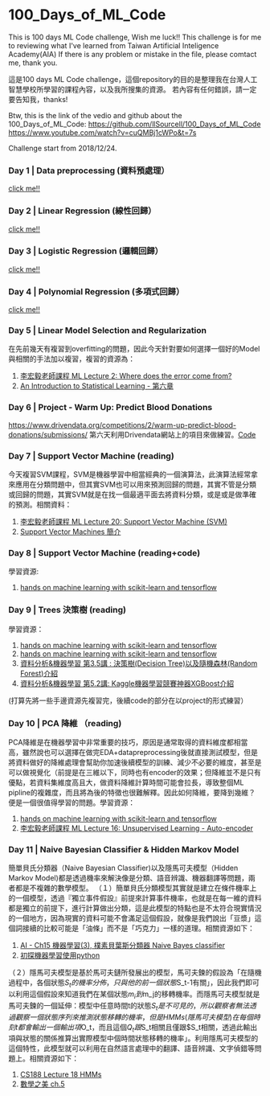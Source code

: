 # 100_Days_of_ML_Code
This is 100 days ML Code challenge, Wish me luck!!
This challenge is for me to reviewing what I've learned from Taiwan Artificial Inteligence Academy(AIA)
If there is any problem or mistake in the file, please comtact me, thank you.

這是100 days ML Code challenge，這個repository的目的是整理我在台灣人工智慧學校所學習的課程內容，以及我所搜集的資源。
若內容有任何錯誤，請一定要告知我，thanks!

Btw, this is the link of the vedio and github about the 100_Days_of_ML_Code:
https://github.com/llSourcell/100_Days_of_ML_Code
https://www.youtube.com/watch?v=cuQMBj1cWPo&t=7s

Challenge start from 2018/12/24.

### Day 1 | Data preprocessing (資料預處理）
[click me!!](https://github.com/Lyndonmelon/100_Days_of_ML_Code/tree/master/Day_1_data_preprocessing)

### Day 2 | Linear Regression (線性回歸）
[click me!!](https://github.com/Lyndonmelon/100_Days_of_ML_Code/tree/master/Day_2_linear_regression)

### Day 3 | Logistic Regression (邏輯回歸）
[click me!!](https://github.com/Lyndonmelon/100_Days_of_ML_Code/tree/master/Day_3_logistic_regression)

### Day 4 | Polynomial Regression (多項式回歸）
[click me!!](https://github.com/Lyndonmelon/100_Days_of_ML_Code/tree/master/Day_4_Polynomial_regression)

### Day 5 | Linear Model Selection and Regularization 
在先前幾天有複習到overfitting的問題，因此今天針對要如何選擇一個好的Model與相關的手法加以複習，複習的資源為：
1. [李宏毅老師課程 ML Lecture 2: Where does the error come from?](https://www.youtube.com/watch?v=D_S6y0Jm6dQ&t=1575s)
2. [An Introduction to Statistical Learning - 第六章](https://www.ime.unicamp.br/~dias/Intoduction%20to%20Statistical%20Learning.pdf)

### Day 6 | Project - Warm Up: Predict Blood Donations
https://www.drivendata.org/competitions/2/warm-up-predict-blood-donations/submissions/
第六天利用Drivendata網站上的項目來做練習。[Code](https://github.com/Lyndonmelon/100_Days_of_ML_Code/tree/master/Day_6_project)

### Day 7 | Support Vector Machine (reading)
今天複習SVM課程，SVM是機器學習中相當經典的一個演算法，此演算法經常拿來應用在分類問題中，但其實SVM也可以用來預測回歸的問題，其實不管是分類或回歸的問題，其實SVM就是在找一個最適平面去將資料分類，或是或是做準確的預測。相關資料：
1. [李宏毅老師課程 ML Lecture 20: Support Vector Machine (SVM)](https://www.youtube.com/watch?v=QSEPStBgwRQ&index=29&list=PLJV_el3uVTsPy9oCRY30oBPNLCo89yu49)
2. [Support Vector Machines 簡介](http://www.cmlab.csie.ntu.edu.tw/~cyy/learning/tutorials/SVM2.pdf)

### Day 8 | Support Vector Machine (reading+code)
學習資源:
1. [hands on machine learning with scikit-learn and tensorflow](https://github.com/ageron/handson-ml/blob/master/05_support_vector_machines.ipynb)

### Day 9 | Trees 決策樹 (reading)
學習資源：
1. [hands on machine learning with scikit-learn and tensorflow](https://github.com/ageron/handson-ml/blob/master/06_decision_trees.ipynb)
2. [hands on machine learning with scikit-learn and tensorflow](https://github.com/ageron/handson-ml/blob/master/07_ensemble_learning_and_random_forests.ipynb)
3. [資料分析&機器學習 第3.5講 : 決策樹(Decision Tree)以及隨機森林(Random Forest)介紹](https://medium.com/@yehjames/%E8%B3%87%E6%96%99%E5%88%86%E6%9E%90-%E6%A9%9F%E5%99%A8%E5%AD%B8%E7%BF%92-%E7%AC%AC3-5%E8%AC%9B-%E6%B1%BA%E7%AD%96%E6%A8%B9-decision-tree-%E4%BB%A5%E5%8F%8A%E9%9A%A8%E6%A9%9F%E6%A3%AE%E6%9E%97-random-forest-%E4%BB%8B%E7%B4%B9-7079b0ddfbda)
4. [資料分析&機器學習 第5.2講: Kaggle機器學習競賽神器XGBoost介紹](https://medium.com/@yehjames/%E8%B3%87%E6%96%99%E5%88%86%E6%9E%90-%E6%A9%9F%E5%99%A8%E5%AD%B8%E7%BF%92-%E7%AC%AC5-2%E8%AC%9B-kaggle%E6%A9%9F%E5%99%A8%E5%AD%B8%E7%BF%92%E7%AB%B6%E8%B3%BD%E7%A5%9E%E5%99%A8xgboost%E4%BB%8B%E7%B4%B9-1c8f55cffcc)

(打算先將一些手邊資源先複習完，後續code的部分在以project的形式練習）
### Day 10 | PCA 降維 （reading)
PCA降維是在機器學習中非常重要的技巧，原因是通常取得的資料維度都相當高，雖然說也可以選擇在做完EDA+datapreprocessing後就直接測試模型，但是將資料做好的降維處理會幫助你加速後續模型的訓練、減少不必要的維度，甚至是可以做視覺化（前提是在三維以下，同時也有encoder的效果；但降維並不是只有優點，若資料集維度高且大，做資料降維計算時間可能會拉長，導致整個ML pipline的複雜度，而且將為後的特徵也很難解釋。因此如何降維，要降到幾維？便是一個很值得學習的問題。學習資源：

1. [hands on machine learning with scikit-learn and tensorflow](https://github.com/ageron/handson-ml/blob/master/08_dimensionality_reduction.ipynb)
2. [李宏毅老師課程 ML Lecture 16: Unsupervised Learning - Auto-encoder](https://www.youtube.com/watch?v=Tk5B4seA-AU&list=PLJV_el3uVTsPy9oCRY30oBPNLCo89yu49&index=25)

### Day 11 | Naive Bayesian Classifier & Hidden Markov Model
簡單貝氏分類器（Naive Bayesian Classifier)以及隱馬可夫模型（Hidden Markov Model)都是透過機率來解決像是分類、語音辨識、機器翻譯等問題，兩者都是不複雜的數學模型。
（１）簡單貝氏分類模型其實就是建立在條件機率上的一個模型，透過『獨立事件假設』前提來計算事件機率，也就是在每一維的資料都是獨立的前提下，進行計算做出分類，這是此模型的特點也是不太符合現實情況的一個地方，因為現實的資料可能不會滿足這個假設，就像是我們說出「豆漿」這個詞接續的比較可能是「油條」而不是「巧克力」一樣的道理。相關資源如下：
1. [AI - Ch15 機器學習(3), 樸素貝葉斯分類器 Naive Bayes classifier](http://mropengate.blogspot.com/2015/06/ai-ch14-3-naive-bayes-classifier.html)
2. [初探機器學習使用python](https://www.books.com.tw/products/0010764445)

（２）隱馬可夫模型是基於馬可夫鏈所發展出的模型，馬可夫鍊的假設為「在隨機過程中，各個狀態$S_t的機率分佈，只與他的前一個狀態$S_t-1有關」，因此我們即可以利用這個假設來知道我們在某個狀態$m_i到$m_j的移轉機率。而隱馬可夫模型就是馬可夫鍊的一個延伸：模型中任意時間t的狀態$S_t是不可見的，所以觀察者無法透過觀察一個狀態序列來推測狀態移轉的機率，但是HMMs(隱馬可夫模型)在每個時刻t都會輸出一個輸出項$O_t，而且這個$Q_t跟$S_t相關且僅跟$S_t相關，透過此輸出項與狀態的關係推算出實際模型中個時間狀態移轉的機率」。利用隱馬可夫模型的這個特性，此模型就可以利用在自然語言處理中的翻譯、語音辨識、文字偵錯等問題上。相關資源如下：
1. [CS188 Lecture 18 HMMs](https://www.youtube.com/watch?v=9dp4whVQv5s)
2. [數學之美 ch.5](https://www.tenlong.com.tw/products/9787115373557)


